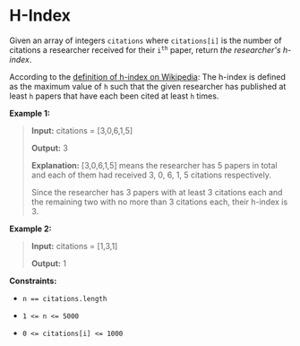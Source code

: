 # H-Index

Given an array of integers <code>citations</code> where <code>citations[i]</code> is the number of citations a researcher received for their <code>i<sup>th</sup></code> paper, return *the researcher's h-index*.

According to the <a href="https://en.wikipedia.org/wiki/H-index" target="_blank">definition of h-index on Wikipedia</a>: The h-index is defined as the maximum value of <code>h</code> such that the given researcher has published at least <code>h</code> papers that have each been cited at least <code>h</code> times.


**Example 1:**
>
> **Input:** citations = [3,0,6,1,5]
>
> **Output:** 3
>
> **Explanation:** [3,0,6,1,5] means the researcher has 5 papers in total and each of them had received 3, 0, 6, 1, 5 citations respectively.
>
> Since the researcher has 3 papers with at least 3 citations each and the remaining two with no more than 3 citations each, their h-index is 3.

**Example 2:**
>
> **Input:** citations = [1,3,1]
>
> **Output:** 1


**Constraints:**

- <code>n == citations.length</code>

- <code>1 &lt;= n &lt;= 5000</code>

- <code>0 &lt;= citations[i] &lt;= 1000</code>
